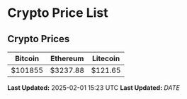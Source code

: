 # Crypto Price List

## Crypto Prices
| Bitcoin | Ethereum | Litecoin |
| ------- | -------- | -------- |
| $101855 | $3237.88 | $121.65 |
**Last Updated:** 2025-02-01 15:23 UTC
**Last Updated:** $DATE$
